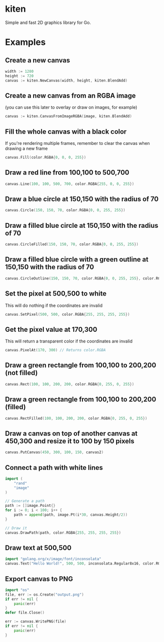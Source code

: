 # kiten

Simple and fast 2D graphics library for Go.

# Examples

## Create a new canvas

```go
width := 1280
height := 720
canvas := kiten.NewCanvas(width, height, kiten.BlendAdd)
```

## Create a new canvas from an RGBA image

(you can use this later to overlay or draw on images, for example)

```go
canvas := kiten.CanvasFromImageRGBA(image, kiten.BlendAdd)
```

## Fill the whole canvas with a black color

If you're rendering multiple frames, remember to clear the canvas when drawing a new frame

```go
canvas.Fill(color.RGBA{0, 0, 0, 255})
```

## Draw a red line from 100,100 to 500,700

```go
canvas.Line(100, 100, 500, 700, color.RGBA{255, 0, 0, 255})
```

## Draw a blue circle at 150,150 with the radius of 70

```go
canvas.Circle(150, 150, 70, color.RGBA{0, 0, 255, 255})
```

## Draw a filled blue circle at 150,150 with the radius of 70

```go
canvas.CircleFilled(150, 150, 70, color.RGBA{0, 0, 255, 255})
```

## Draw a filled blue circle with a green outline at 150,150 with the radius of 70

```go
canvas.CircleOutline(150, 150, 70, color.RGBA{0, 0, 255, 255}, color.RGBA{0, 255, 0, 255})
```

## Set the pixel at 500,500 to white

This will do nothing if the coordinates are invalid

```go
canvas.SetPixel(500, 500, color.RGBA{255, 255, 255, 255})
```

## Get the pixel value at 170,300

This will return a transparent color if the coordinates are invalid

```go
canvas.PixelAt(170, 300) // Returns color.RGBA
```

## Draw a green rectangle from 100,100 to 200,200 (not filled)

```go
canvas.Rect(100, 100, 200, 200, color.RGBA{0, 255, 0, 255})
```

## Draw a green rectangle from 100,100 to 200,200 (filled)

```go
canvas.RectFilled(100, 100, 200, 200, color.RGBA{0, 255, 0, 255})
```

## Draw a canvas on top of another canvas at 450,300 and resize it to 100 by 150 pixels

```go
canvas.PutCanvas(450, 300, 100, 150, canvas2)
```

## Connect a path with white lines

```go
import (
    "rand"
    "image"
)

// Generate a path
path := []image.Point{}
for i := 0; i < 100; i++ {
    path = append(path, image.Pt(i*30, canvas.Height/2))
}

// Draw it
canvas.DrawPath(path, color.RGBA{255, 255, 255, 255})
```

## Draw text at 500,500

```go
import "golang.org/x/image/font/inconsolata"
canvas.Text("Hello World!", 500, 500, inconsolata.Regular8x16, color.RGBA{255, 255, 255, 255})
```

## Export canvas to PNG

```go
import "os"
file, err := os.Create("output.png")
if err != nil {
    panic(err)
}
defer file.Close()

err := canvas.WritePNG(file)
if err != nil {
    panic(err)
}
```
